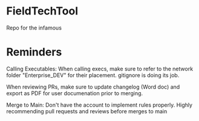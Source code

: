 # FieldTechTool
Repo for the infamous

# Reminders 
Calling Executables: When calling execs, make sure to refer to the network folder "Enterprise_DEV" for their placement. gitignore is doing its job. 

When reviewing PRs, make sure to update changelog (Word doc) and export as PDF for user documenation prior to merging. 

Merge to Main: Don't have the account to implement rules properly. Highly recommending pull requests and reviews before merges to main